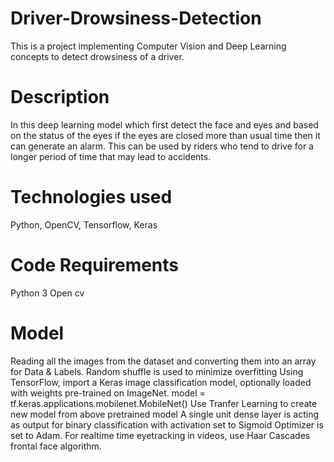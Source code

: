 # Driver-Drowsiness-Detection

This is a project implementing Computer Vision and Deep Learning concepts to detect drowsiness of a driver.

# Description

In this deep learning model which first detect the face and eyes and based on the status of the eyes if the eyes are closed more than usual time then it can generate an alarm. This can be used by riders who tend to drive for a longer period of time that may lead to accidents.

# Technologies used

Python, OpenCV, Tensorflow, Keras

# Code Requirements

Python 3
Open cv

# Model

Reading all the images from the dataset and converting them into an array for Data & Labels.
Random shuffle is used to minimize overfitting
Using TensorFlow, import a Keras image classification model, optionally loaded with weights pre-trained on ImageNet. model = tf.keras.applications.mobilenet.MobileNet()
Use Tranfer Learning to create new model from above pretrained model
A single unit dense layer is acting as output for binary classification with activation set to Sigmoid
Optimizer is set to Adam.
For realtime time eyetracking in videos, use Haar Cascades frontal face algorithm.
